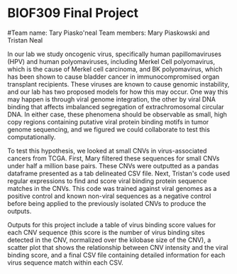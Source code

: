 # BIOF309 Final Project
#Team name: Tary Piasko'neal
 Team members: Mary Piaskowski and Tristan Neal

In our lab we study oncogenic virus, specifically human papillomaviruses (HPV) and human polyomaviruses, including Merkel Cell polyomavirus, which is the cause of Merkel cell carcinoma, and BK polyomavirus, which has been shown to cause bladder cancer in immunocompromised organ transplant recipients. These viruses are known to cause genomic instability, and our lab has two proposed models for how this may occur. One way this may happen is through viral genome integration, the other by viral DNA binding that affects imbalanced segregation of extrachromosomal circular DNA. In either case, these phenomena should be observable as small, high copy regions containing putative viral protein binding motifs in tumor genome sequencing, and we figured we could collaborate to test this computationally.

To test this hypothesis, we looked at small CNVs in virus-associated cancers from TCGA. First, Mary filtered these sequences for small CNVs under half a million base pairs. These CNVs were outputted as a pandas dataframe presented as a tab delineated CSV file. Next, Tristan's code used regular expressions to find and score viral binding protein sequence matches in the CNVs. This code was trained against viral genomes as a positive control and known non-viral sequences as a negative control before being applied to the previously isolated CNVs to produce the outputs.

Outputs for this project include a table of virus binding score values for each CNV sequence (this score is the number of virus binding sites detected in the CNV, normalized over the kilobase size of the CNV), a scatter plot that shows the relationship between CNV intensity and the viral binding score, and a final CSV file containing detailed information for each virus sequence match within each CSV.
